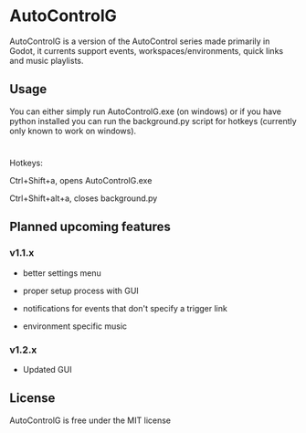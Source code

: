 # AutoControlG
AutoControlG is a version of the AutoControl series made primarily in Godot, it currents support events, workspaces/environments, quick links and music playlists.

<h2>Usage</h2>

You can either simply run AutoControlG.exe (on windows) or if you have python installed you can run the background.py script for hotkeys (currently only known to work on windows).

# 

Hotkeys:

Ctrl+Shift+a, opens AutoControlG.exe

Ctrl+Shift+alt+a, closes background.py


<h2>Planned upcoming features</h2>

<h3>v1.1.x</h3>

- better settings menu

- proper setup process with GUI

- notifications for events that don't specify a trigger link

- environment specific music

<h3>v1.2.x</h3>

- Updated GUI


<h2>License</h2>

AutoControlG is free under the MIT license
